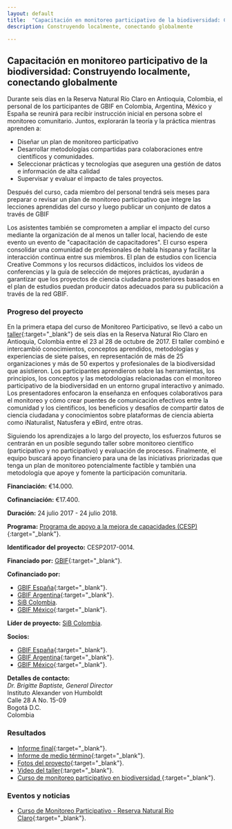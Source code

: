 ```yaml
---
layout: default
title:  "Capacitación en monitoreo participativo de la biodiversidad: Construyendo localmente, conectando globalmente"
description: Construyendo localmente, conectando globalmente

---
```


## Capacitación en monitoreo participativo de la biodiversidad: Construyendo localmente, conectando globalmente

Durante seis días en la Reserva Natural Río Claro en Antioquia, Colombia, el personal de los participantes de GBIF en Colombia, Argentina, México y España se reunirá para recibir instrucción inicial en persona sobre el monitoreo comunitario. Juntos, explorarán la teoría y la práctica mientras aprenden a:
- Diseñar un plan de monitoreo participativo
- Desarrollar metodologías compartidas para colaboraciones entre científicos y comunidades.
- Seleccionar prácticas y tecnologías que aseguren una gestión de datos e información de alta calidad
- Supervisar y evaluar el impacto de tales proyectos.

Después del curso, cada miembro del personal tendrá seis meses para preparar o revisar un plan de monitoreo participativo que integre las lecciones aprendidas del curso y luego publicar un conjunto de datos a través de GBIF  

Los asistentes también se comprometen a ampliar el impacto del curso mediante la organización de al menos un taller local, haciendo de este evento un evento de "capacitación de capacitadores". El curso espera consolidar una comunidad de profesionales de habla hispana y facilitar la interacción continua entre sus miembros. El plan de estudios con licencia Creative Commons y los recursos didácticos, incluidos los videos de conferencias y la guía de selección de mejores prácticas, ayudarán a garantizar que los proyectos de ciencia ciudadana posteriores basados en el plan de estudios puedan producir datos adecuados para su publicación a través de la red GBIF.  

### Progreso del proyecto

En la primera etapa del curso de Monitoreo Participativo, se llevó a cabo un [taller](https://www.gbif.org/event/6E4217rzQki4M2wm4m4wAQ/participatory-monitoring-course-rio-claro-nature-reserve){:target="_blank"} de seis días en la Reserva Natural Rio Claro en Antioquia, Colombia entre el 23 al 28 de octubre de 2017. El taller combinó e intercambió conocimientos, conceptos aprendidos, metodologías y experiencias de siete países, en representación de más de 25 organizaciones y más de 50 expertos y profesionales de la biodiversidad que asistieron. Los participantes aprendieron sobre las herramientas, los principios, los conceptos y las metodologías relacionadas con el monitoreo participativo de la biodiversidad en un entorno grupal interactivo y animado. Los presentadores enfocaron la enseñanza en enfoques colaborativos para el monitoreo y cómo crear puentes de comunicación efectivos entre la comunidad y los científicos, los beneficios y desafíos de compartir datos de ciencia ciudadana y conocimientos sobre plataformas de ciencia abierta como iNaturalist, Natusfera y eBird, entre otras.  

Siguiendo los aprendizajes a lo largo del proyecto, los esfuerzos futuros se centrarán en un posible segundo taller sobre monitoreo científico (participativo y no participativo) y evaluación de procesos. Finalmente, el equipo buscará apoyo financiero para una de las iniciativas priorizadas que tenga un plan de monitoreo potencialmente factible y también una metodología que apoye y fomente la participación comunitaria.  


**Financiación:** €14.000.

**Cofinanciación:** €17.400.


**Duración:** 24 julio 2017 - 24 julio 2018.
 
**Programa:** [Programa de apoyo a la mejora de capacidades (CESP)](https://www.gbif.org/programme/82219){:target="_blank"}.

**Identificador del proyecto:** CESP2017-0014.

**Financiado por:** [GBIF](http://www.gbif.org/){:target="_blank"}.

**Cofinanciado por:**

* [GBIF España](http://www.gbif.es/){:target="_blank"}.
* [GBIF Argentina](http://www.sndb.mincyt.gob.ar/){:target="_blank"}.
* [SiB Colombia](https://biodiversidad.co).
* [GBIF México](http://www.conabio.gob.mx/){:target="_blank"}.

**Líder de proyecto:** [SiB Colombia](https://biodiversidad.co).

**Socios:**

* [GBIF España](http://www.gbif.es/){:target="_blank"}.
* [GBIF Argentina](http://www.sndb.mincyt.gob.ar/){:target="_blank"}.
* [GBIF México](http://www.conabio.gob.mx/){:target="_blank"}.

**Detalles de contacto:**  
*Dr. Brigitte Baptiste, General Director*  
Instituto Alexander von Humboldt  
Calle 28 A No. 15-09  
Bogotá D.C.  
Colombia

### Resultados

- [Informe final](https://assets.ctfassets.net/uo17ejk9rkwj/1geBRts0Tgy6Y6MkGckOa4/85b5095694beb593e9b31bad6935602f/2017_CESP_Final_Activity_Report_Template_final.pdf){:target="_blank"}.
- [Informe de medio término](https://assets.ctfassets.net/uo17ejk9rkwj/2lTuLfDbheysoCUmCcYYuo/c543cb8162178ceaece75ae52df95787/CESP2017-0014_Mid-term_report_template1.pdf){:target="_blank"}.
- [Fotos del proyecto](https://www.flickr.com/gp/44353813@N02/0zV115){:target="_blank"}.
- [Video del taller](https://www.youtube.com/watch?v=Pf9tzEyRpWg&feature=youtu.be){:target="_blank"}.
- [Curso de monitoreo participativo en biodiversidad
](https://biodiversidad.co/post/2018/resultados-monitoreo/){:target="_blank"}.

### Eventos y noticias

- [Curso de Monitoreo Participativo - Reserva Natural Rio Claro](https://www.gbif.org/event/6E4217rzQki4M2wm4m4wAQ/participatory-monitoring-course-rio-claro-nature-reserve){:target="_blank"}.

